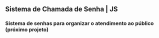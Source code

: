 ## Sistema de Chamada de Senha | JS

### Sistema de senhas para organizar o atendimento ao público (próximo projeto) 
